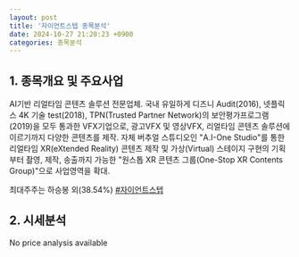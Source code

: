 ```yaml
---
layout: post
title: '자이언트스텝 종목분석'
date: 2024-10-27 21:20:23 +0900
categories: 종목분석
---
```


## 1. 종목개요 및 주요사업

AI기반 리얼타임 콘텐츠 솔루션 전문업체. 국내 유일하게 디즈니 Audit(2016), 넷플릭스 4K 기술 test(2018), TPN(Trusted Partner Network)의 보안평가프로그램(2019)을 모두 통과한 VFX기업으로, 광고VFX 및 영상VFX, 리얼타임 콘텐츠 솔루션에 이르기까지 다양한 콘텐츠를 제작. 자체 버추얼 스튜디오인 "A.I-One Studio"를 통한 리얼타임 XR(eXtended Reality) 콘텐츠 제작 및 가상(Virtual) 스테이지 구현의 기획부터 촬영, 제작, 송출까지 가능한 "원스톱 XR 콘텐츠 그룹(One-Stop XR Contents Group)"으로 사업영역을 확대.

최대주주는 하승봉 외(38.54%)
[#자이언트스텝](#)

## 2. 시세분석

No price analysis available
